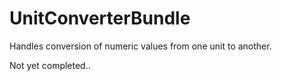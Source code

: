 UnitConverterBundle
==============

Handles conversion of numeric values from one unit to another.

Not yet completed..

